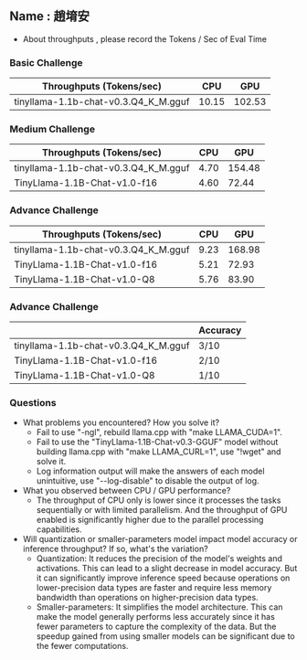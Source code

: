 ## Name : 趙堉安

* About throughputs , please record the Tokens / Sec of Eval Time 

### Basic Challenge
| Throughputs (Tokens/sec) | CPU      | GPU      | 
| --------                 | -------- | -------- | 
| tinyllama-1.1b-chat-v0.3.Q4_K_M.gguf  | 10.15     | 102.53     |


### Medium Challenge
| Throughputs (Tokens/sec) | CPU      | GPU      | 
| --------                 | -------- | -------- | 
| tinyllama-1.1b-chat-v0.3.Q4_K_M.gguf  | 4.70     | 154.48     |
| TinyLlama-1.1B-Chat-v1.0-f16  | 4.60     | 72.44     |



### Advance Challenge
| Throughputs (Tokens/sec) | CPU      | GPU      | 
| --------                 | -------- | -------- | 
| tinyllama-1.1b-chat-v0.3.Q4_K_M.gguf  | 9.23     | 168.98     |
| TinyLlama-1.1B-Chat-v1.0-f16  | 5.21     | 72.93     |
| TinyLlama-1.1B-Chat-v1.0-Q8  | 5.76     | 83.90     |


### Advance Challenge

|                           | Accuracy  |
| --------                 | --------  |
| tinyllama-1.1b-chat-v0.3.Q4_K_M.gguf | 3/10     |
| TinyLlama-1.1B-Chat-v1.0-f16         | 2/10     |
| TinyLlama-1.1B-Chat-v1.0-Q8          | 1/10     |

### Questions
* What problems you encountered? How you solve it?
  * Fail to use "-ngl", rebuild llama.cpp with "make LLAMA_CUDA=1".
  * Fail to use the "TinyLlama-1.1B-Chat-v0.3-GGUF" model without building llama.cpp with "make LLAMA_CURL=1", use "!wget" and solve it.
  * Log information output will make the answers of each model unintuitive, use "--log-disable" to disable the output of log.
* What you observed between CPU / GPU performance?
  * The throughput of CPU only is lower since it processes the tasks sequentially or with limited parallelism. And the throughput of GPU enabled is significantly higher due to the parallel processing capabilities.
* Will quantization or smaller-parameters model impact model accuracy or inference throughput? If so, what's the variation? 
  * Quantization: It reduces the precision of the model's weights and activations. This can lead to a slight decrease in model accuracy. But it can significantly improve inference speed because operations on lower-precision data types are faster and require less memory bandwidth than operations on higher-precision data types.
  * Smaller-parameters: It simplifies the model architecture. This can make the model generally performs less accurately since it has fewer parameters to capture the complexity of the data. But the speedup gained from using smaller models can be significant due to the fewer computations.
  


